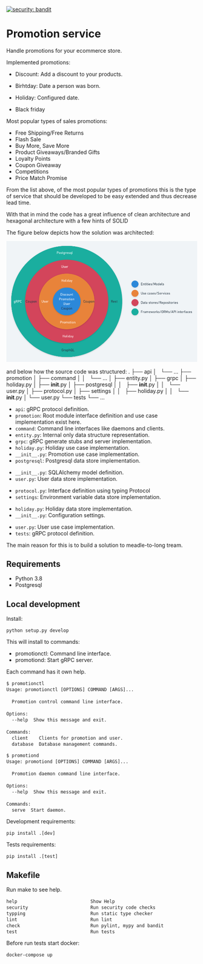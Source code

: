 [![security: bandit](https://img.shields.io/badge/security-bandit-yellow.svg)](https://github.com/PyCQA/bandit)

# Promotion service

Handle promotions for your ecommerce store.

Implemented promotions:

* Discount: Add a discount to your products.
 - Birhtday: Date a person was born.
* Holiday: Configured date.
 - Black friday 

Most popular types of sales promotions:

* Free Shipping/Free Returns
* Flash Sale
* Buy More, Save More
* Product Giveaways/Branded Gifts
* Loyalty Points
* Coupon Giveaway
* Competitions
* Price Match Promise

From the list above, of the most popular types of promotions this is the type of service
that should be developed to be easy extended and thus decrease lead time.

With that in mind the code has a great influence of clean architecture and
hexagonal architecture with a few hints of SOLID

The figure below depicts how the solution was architected:

[![Architecture](./docs/img/architecture.png)](./docs/img/architecture.png)

and below how the source code was structured:
.
├── api
│   └── ...
├── promotion
│   ├── command
│   │   └── ...
│   ├── entity.py
│   ├── grpc
│   ├── holiday.py
│   ├── __init__.py
│   ├── postgresql
│   │   ├── __init__.py
│   │   └── user.py
│   ├── protocol.py
│   ├── settings
│   │   ├── holiday.py
│   │   └── __init__.py
│   └── user.py
└── tests
    └── ...

* `api`: gRPC protocol definition.
* `promotion`: Root module interface definition and use case implementation exist here.
 * `command`: Command line interfaces like daemons and clients.
 * `entity.py`: Internal only data structure representation.
 * `grpc`: gRPC generate stubs and server implementation.
 * `holiday.py`: Holiday use case implementation.
 * `__init__.py`: Promotion use case implementation.
 * `postgresql`: Postgresql data store implementation.
  - `__init__.py`: SQLAlchemy model definition.
  - `user.py`: User data store implementation.
 * `protocol.py`: Interface definition using typing Protocol
 * `settings`: Environment variable data store implementation.
  - `holiday.py`: Holiday data store implementation.
  - `__init__.py`: Configuration settings.
 * `user.py`: User use case implementation.
* `tests`: gRPC protocol definition.

The main reason for this is to build a solution to meadle-to-long tream.

## Requirements

* Python 3.8
* Postgresql

## Local development

Install:

```
python setup.py develop
```

This will install to commands:

* promotionctl: Command line interface.
* promotiond: Start gRPC server.

Each command has it own help.

```
$ promotionctl 
Usage: promotionctl [OPTIONS] COMMAND [ARGS]...

  Promotion control command line interface.

Options:
  --help  Show this message and exit.

Commands:
  client    Clients for promotion and user.
  database  Database management commands.
```

```
$ promotiond
Usage: promotiond [OPTIONS] COMMAND [ARGS]...

  Promotion daemon command line interface.

Options:
  --help  Show this message and exit.

Commands:
  serve  Start daemon.
```

Development requirements:

```
pip install .[dev]
```

Tests requirements:

```
pip install .[test]
```

## Makefile

Run make to see help.

```
help                           Show Help
security                       Run security code checks
typping                        Run static type checker
lint                           Run lint
check                          Run pylint, mypy and bandit
test                           Run tests
```

Before run tests start docker:

```
docker-compose up
```
